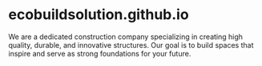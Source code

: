 # ecobuildsolution.github.io
We are a dedicated construction company specializing in creating high quality, durable, and innovative structures.  Our goal is to build spaces that inspire and serve as strong foundations for your future.

